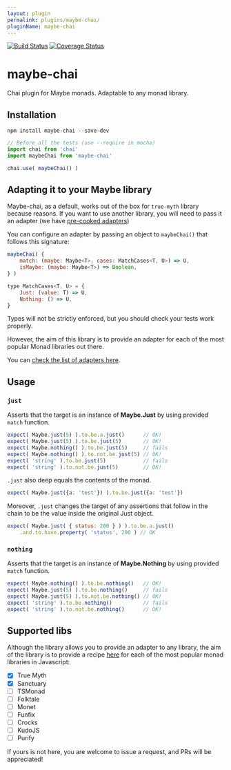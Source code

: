 ```yaml
---
layout: plugin
permalink: plugins/maybe-chai/
pluginName: maybe-chai
---
```


[![Build Status](https://travis-ci.org/kwirke/maybe-chai.svg?branch=master)](https://travis-ci.org/kwirke/maybe-chai)
[![Coverage Status](https://coveralls.io/repos/github/kwirke/maybe-chai/badge.svg?branch=master)](https://coveralls.io/github/kwirke/maybe-chai?branch=master)

# maybe-chai
Chai plugin for Maybe monads. Adaptable to any monad library.

## Installation
```
npm install maybe-chai --save-dev
```

```javascript
// Before all the tests (use --require in mocha)
import chai from 'chai'
import maybeChai from 'maybe-chai'

chai.use( maybeChai() )
```

## Adapting it to your Maybe library
Maybe-chai, as a default, works out of the box for `true-myth` library because reasons.
If you want to use another library, you will need to pass it an adapter (we have [pre-cooked adapters](./adapters.md))

You can configure an adapter by passing an object to `maybeChai()` that follows this signature:
```javascript
maybeChai( {
    match: (maybe: Maybe<T>, cases: MatchCases<T, U>) => U,
    isMaybe: (maybe: Maybe<T>) => Boolean,
} )

type MatchCases<T, U> = {
    Just: (value: T) => U,
    Nothing: () => U,
}
```
Types will not be strictly enforced, but you should check your tests work properly.

However, the aim of this library is to provide an adapter for each of the most popular Monad libraries out there.

You can [check the list of adapters here](./adapters.md).


## Usage

### `just`
Asserts that the target is an instance of **Maybe.Just** by using provided `match` function.

```javascript
expect( Maybe.just(5) ).to.be.a.just()      // OK!
expect( Maybe.just(5) ).to.be.just(5)       // OK!
expect( Maybe.nothing() ).to.be.just(5)     // fails
expect( Maybe.nothing() ).to.not.be.just(5) // OK!
expect( 'string' ).to.be.just(5)            // fails
expect( 'string' ).to.not.be.just(5)        // OK!
```

`.just` also deep equals the contents of the monad.

```javascript
expect( Maybe.just({a: 'test'}) ).to.be.just({a: 'test'})
```

Moreover, `.just` changes the target of any assertions that follow in the chain to be the value inside the original Just object.

```javascript
expect( Maybe.just( { status: 200 } ) ).to.be.a.just()
    .and.to.have.property( 'status', 200 ) // OK
```

### `nothing`
Asserts that the target is an instance of **Maybe.Nothing** by using provided `match` function.

```javascript
expect( Maybe.nothing() ).to.be.nothing()   // OK!
expect( Maybe.just(5) ).to.be.nothing()     // fails
expect( Maybe.just(5) ).to.not.be.nothing() // OK!
expect( 'string' ).to.be.nothing()          // fails
expect( 'string' ).to.not.be.nothing()      // OK!
```

## Supported libs
Although the library allows you to provide an adapter to any library,
the aim of the library is to provide a recipe [here](./adapters.md) for each of the
most popular monad libraries in Javascript:

- [x] True Myth
- [x] Sanctuary
- [ ] TSMonad
- [ ] Folktale
- [ ] Monet
- [ ] Funfix
- [ ] Crocks
- [ ] KudoJS
- [ ] Purify

If yours is not here, you are welcome to issue a request, and PRs will be appreciated!
